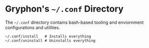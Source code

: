 # Gryphon's `~/.conf` Directory

The `~/.conf` directory contains bash-based tooling and enviornment
configurations and utilities.

    ~/.conf/install   # Installs everything
    ~/.conf/uninstall # Uninstalls everything
